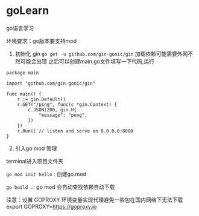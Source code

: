 # goLearn
go语言学习

环境要求：go版本要支持mod

1. 初始化 gin
`go get -u github.com/gin-gonic/gin` 加载依赖可能需要外网不然可能会出错
之后可以创建main.go文件填写一下代码,运行
```
package main

import "github.com/gin-gonic/gin"

func main() {
    r := gin.Default()
    r.GET("/ping", func(c *gin.Context) {
        c.JSON(200, gin.H{
            "message": "pong",
        })
    })
    r.Run() // listen and serve on 0.0.0.0:8080
}
```
2. 引入go mod 管理

terminal进入项目文件夹

`go mod init hello` : 创建go.mod

`go build .`:  go mod 会自动查找依赖自动下载

注意：设置 GOPROXY 环境变量实现代理避免一些包在国内网络下无法下载  export GOPROXY=https://goproxy.io
